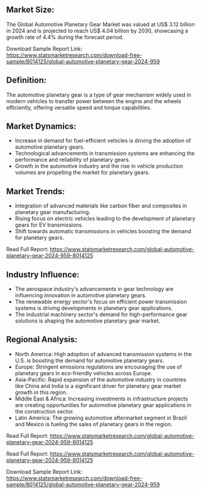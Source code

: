 <h2>Market Size:</h2>
<p>The Global Automotive Planetary Gear Market was valued at US$ 3.12 billion in 2024 and is projected to reach US$ 4.04 billion by 2030, showcasing a growth rate of 4.4% during the forecast period.</p>
<p>Download Sample Report Link: <a href='https://www.statsmarketresearch.com/download-free-sample/8014125/global-automotive-planetary-gear-2024-959'>https://www.statsmarketresearch.com/download-free-sample/8014125/global-automotive-planetary-gear-2024-959</a></p>

<h2>Definition:</h2>
<p>The automotive planetary gear is a type of gear mechanism widely used in modern vehicles to transfer power between the engine and the wheels efficiently, offering versatile speed and torque capabilities.</p>

<h2>Market Dynamics:</h2>
<ul>
  <li>Increase in demand for fuel-efficient vehicles is driving the adoption of automotive planetary gears.</li>
  <li>Technological advancements in transmission systems are enhancing the performance and reliability of planetary gears.</li>
  <li>Growth in the automotive industry and the rise in vehicle production volumes are propelling the market for planetary gears.</li>
</ul>

<h2>Market Trends:</h2>
<ul>
  <li>Integration of advanced materials like carbon fiber and composites in planetary gear manufacturing.</li>
  <li>Rising focus on electric vehicles leading to the development of planetary gears for EV transmissions.</li>
  <li>Shift towards automatic transmissions in vehicles boosting the demand for planetary gears.</li>
</ul>
<p>Read Full Report: <a href='https://www.statsmarketresearch.com/global-automotive-planetary-gear-2024-959-8014125'>https://www.statsmarketresearch.com/global-automotive-planetary-gear-2024-959-8014125</a></p>

<h2>Industry Influence:</h2>
<ul>
  <li>The aerospace industry's advancements in gear technology are influencing innovation in automotive planetary gears.</li>
  <li>The renewable energy sector's focus on efficient power transmission systems is driving developments in planetary gear applications.</li>
  <li>The industrial machinery sector's demand for high-performance gear solutions is shaping the automotive planetary gear market.</li>
</ul>

<h2>Regional Analysis:</h2>
<ul>
  <li>North America: High adoption of advanced transmission systems in the U.S. is boosting the demand for automotive planetary gears.</li>
  <li>Europe: Stringent emissions regulations are encouraging the use of planetary gears in eco-friendly vehicles across Europe.</li>
  <li>Asia-Pacific: Rapid expansion of the automotive industry in countries like China and India is a significant driver for planetary gear market growth in this region.</li>
  <li>Middle East & Africa: Increasing investments in infrastructure projects are creating opportunities for automotive planetary gear applications in the construction sector.</li>
  <li>Latin America: The growing automotive aftermarket segment in Brazil and Mexico is fueling the sales of planetary gears in the region.</li>
</ul>
<p>Read Full Report: <a href='https://www.statsmarketresearch.com/global-automotive-planetary-gear-2024-959-8014125'>https://www.statsmarketresearch.com/global-automotive-planetary-gear-2024-959-8014125</a></p>

<p>Read Full Report: <a href='https://www.statsmarketresearch.com/global-automotive-planetary-gear-2024-959-8014125'>https://www.statsmarketresearch.com/global-automotive-planetary-gear-2024-959-8014125</a></p>
<p>Download Sample Report Link: <a href='https://www.statsmarketresearch.com/download-free-sample/8014125/global-automotive-planetary-gear-2024-959'>https://www.statsmarketresearch.com/download-free-sample/8014125/global-automotive-planetary-gear-2024-959</a></p>